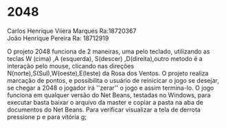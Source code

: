 # 2048

Carlos Henrique Viiera Marques Ra:18720367    
João Henrique Pereira Ra:	18712919

O projeto 2048 funciona de 2 maneiras, uma pelo teclado, utilizando as teclas W (cima) ,A (esquerda), S(descer) ,D(direita),outro metodo é a 
interação pelo mouse, clicando nas direções N(norte),S(Sul),W(oeste),E(leste) da Rosa dos Ventos.
O projeto realiza marcação de pontos, e possibilita o usuário de reinicicar o jogo se desejar, se chegar a 2048 o jogador irá ''zerar'' o jogo
e assim termina-lo.
O jogo funciona em qualquer versão do Net Beans, testadas no Windows, para executar basta baixar o arquivo da master e copiar a pasta na
aba de documentos do Net Beans. 
Para verificar visualizar a tela de derrota pressione p e para vitória g;
